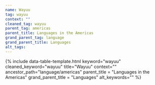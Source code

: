 ```yaml
---
name: Wayuu
tag: wayuu
context: ""
cleaned_tag: wayuu
parent_tag: americas
parent_title: Languages in the Americas
grand_parent_tag: language
grand_parent_title: Languages
alt_tags: 
---
```


{% include data-table-template.html 
  keyword="wayuu" 
  cleaned_keyword="wayuu" 
  title="Wayuu"
  context=""
  ancestor_path="language/americas" 
  parent_title = "Languages in the Americas"
  grand_parent_title = "Languages"
  alt_keywords=""
%}

